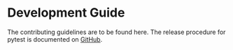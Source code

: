 # Development Guide

The contributing guidelines are to be found here. The release procedure for pytest is documented on [GitHub](https://github.com/pytest-dev/pytest/blob/main/RELEASING.rst).